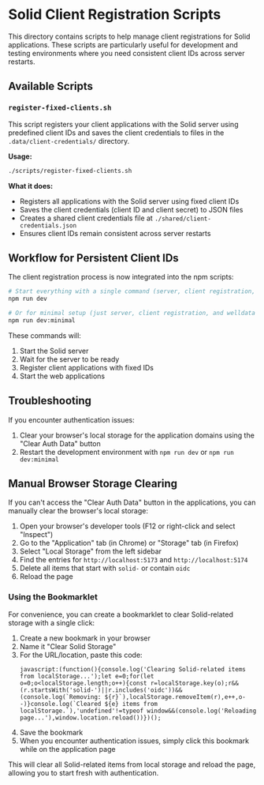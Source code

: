 # Solid Client Registration Scripts

This directory contains scripts to help manage client registrations for Solid applications. These scripts are particularly useful for development and testing environments where you need consistent client IDs across server restarts.

## Available Scripts

### `register-fixed-clients.sh`

This script registers your client applications with the Solid server using predefined client IDs and saves the client credentials to files in the `.data/client-credentials/` directory.

**Usage:**
```bash
./scripts/register-fixed-clients.sh
```

**What it does:**
- Registers all applications with the Solid server using fixed client IDs
- Saves the client credentials (client ID and client secret) to JSON files
- Creates a shared client credentials file at `./shared/client-credentials.json`
- Ensures client IDs remain consistent across server restarts

## Workflow for Persistent Client IDs

The client registration process is now integrated into the npm scripts:

```bash
# Start everything with a single command (server, client registration, and apps)
npm run dev

# Or for minimal setup (just server, client registration, and welldata app)
npm run dev:minimal
```

These commands will:
1. Start the Solid server
2. Wait for the server to be ready
3. Register client applications with fixed IDs
4. Start the web applications

## Troubleshooting

If you encounter authentication issues:

1. Clear your browser's local storage for the application domains using the "Clear Auth Data" button
2. Restart the development environment with `npm run dev` or `npm run dev:minimal`

## Manual Browser Storage Clearing

If you can't access the "Clear Auth Data" button in the applications, you can manually clear the browser's local storage:

1. Open your browser's developer tools (F12 or right-click and select "Inspect")
2. Go to the "Application" tab (in Chrome) or "Storage" tab (in Firefox)
3. Select "Local Storage" from the left sidebar
4. Find the entries for `http://localhost:5173` and `http://localhost:5174`
5. Delete all items that start with `solid-` or contain `oidc`
6. Reload the page

### Using the Bookmarklet

For convenience, you can create a bookmarklet to clear Solid-related storage with a single click:

1. Create a new bookmark in your browser
2. Name it "Clear Solid Storage"
3. For the URL/location, paste this code:
   ```
   javascript:(function(){console.log('Clearing Solid-related items from localStorage...');let e=0;for(let o=0;o<localStorage.length;o++){const r=localStorage.key(o);r&&(r.startsWith('solid-')||r.includes('oidc'))&&(console.log(`Removing: ${r}`),localStorage.removeItem(r),e++,o--)}console.log(`Cleared ${e} items from localStorage.`),'undefined'!=typeof window&&(console.log('Reloading page...'),window.location.reload())})();
   ```
4. Save the bookmark
5. When you encounter authentication issues, simply click this bookmark while on the application page

This will clear all Solid-related items from local storage and reload the page, allowing you to start fresh with authentication. 